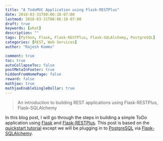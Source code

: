 ```yaml
---
title: "A TodoMVC Application using Flask-RESTPlus"
date: 2018-03-31T08:06:18-07:00
lastmod: 2018-03-31T08:06:18-07:00
draft: true
keywords: [what]
description: ""
tags: [Python, Flask, Flask-RESTPlus, Flask-SQLAlchemy, PostgreSQL]
categories: [REST, Web Services]
author: "Rajesh Kommu"

comment: true
toc: true
autoCollapseToc: false
postMetaInFooter: true
hiddenFromHomePage: false
reward: false
mathjax: true
mathjaxEnableSingleDollar: true
---
```

> An introduction to building REST applications using Flask-RESTPlus, Flask-SQLAlchemy

In this blog post, I will go through the steps in building a simple ToDo application using
[Flask](http://flask.pocoo.org) and [Flask-RESTPlus](https://github.com/noirbizarre/flask-restplus). This
post is based on the [quickstart tutorial](http://flask-restplus.readthedocs.io/en/stable/quickstart.html)
except we will be plugging in to [PostgreSQL](http://postgresql.org) via 
[Flask-SQLAlchemy](http://flask-sqlalchemy.pocoo.org).